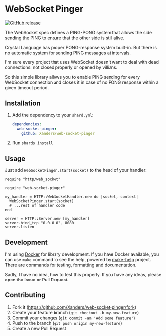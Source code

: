 # WebSocket Pinger

[![GitHub release](https://img.shields.io/github/release/Xanders/web-socket-pinger.svg)](https://github.com/Xanders/web-socket-pinger/releases)

The WebSocket spec defines a PING-PONG system that allows
the side sending the PING to ensure that the other side
is still alive.

Crystal Language has proper PONG-response system built-in.
But there is no automatic system for sending PING messages
at intervals.

I'm sure every project that uses WebSocket doesn't want to deal
with dead connections: not closed properly or opened by villians.

So this simple library allows you to enable PING sending
for every WebSocket connection and closes it in case of no
PONG response within a given timeout period.

## Installation

1. Add the dependency to your `shard.yml`:

   ```yaml
   dependencies:
     web-socket-pinger:
       github: Xanders/web-socket-pinger
   ```

2. Run `shards install`

## Usage

Just add `WebSocketPinger.start(socket)`
to the head of your handler:

```crystal
require "http/web_socket"

require "web-socket-pinger"

my_handler = HTTP::WebSocketHandler.new do |socket, context|
  WebSocketPinger.start(socket)
  # ...rest of handler code
end

server = HTTP::Server.new [my_handler]
server.bind_tcp "0.0.0.0", 8080
server.listen
```

## Development

I'm using [Docker](https://www.docker.com) for library development.
If you have Docker available, you can use `make` command
to see the help, powered by [make-help](https://github.com/Xanders/make-help) project.
There are commands for testing, formatting and documentation.

Sadly, I have no idea, how to test this properly.
If you have any ideas, please open the Issue or Pull Request.

## Contributing

1. Fork it (<https://github.com/Xanders/web-socket-pinger/fork>)
2. Create your feature branch (`git checkout -b my-new-feature`)
3. Commit your changes (`git commit -am 'Add some feature'`)
4. Push to the branch (`git push origin my-new-feature`)
5. Create a new Pull Request
